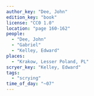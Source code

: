 ```yaml
---
author_key: "Dee, John"
edition_key: "book"
license: "CC0 1.0"
location: "page 160-162"
people:
  - "Dee, John"
  - "Gabriel"
  - "Kelley, Edward"
places:
  - "Krakow, Lesser Poland, PL"
scryer_key: "Kelley, Edward"
tags:
  - "scrying"
time_of_day: "~07"
---
```

